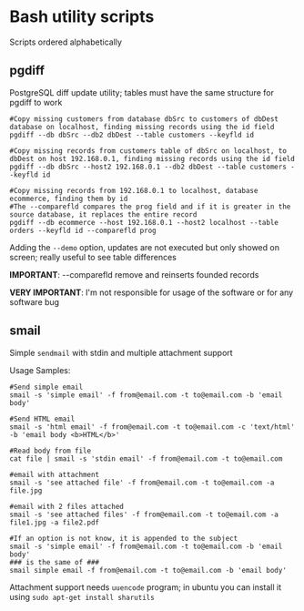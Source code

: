 # Bash utility scripts

Scripts ordered alphabetically

## pgdiff

PostgreSQL diff update utility; tables must have the same structure for pgdiff to work

    #Copy missing customers from database dbSrc to customers of dbDest database on localhost, finding missing records using the id field
    pgdiff --db dbSrc --db2 dbDest --table customers --keyfld id

    #Copy missing records from customers table of dbSrc on localhost, to dbDest on host 192.168.0.1, finding missing records using the id field
    pgdiff --db dbSrc --host2 192.168.0.1 --db2 dbDest --table customers --keyfld id

    #Copy missing records from 192.168.0.1 to localhost, database ecommerce, finding them by id
    #The --comparefld compares the prog field and if it is greater in the source database, it replaces the entire record
    pgdiff --db ecommerce --host 192.168.0.1 --host2 localhost --table orders --keyfld id --comparefld prog

Adding the `--demo` option, updates are not executed but only showed on screen; really useful to see table differences

**IMPORTANT**: --comparefld remove and reinserts founded records

**VERY IMPORTANT**: I'm not responsible for usage of the software or for any software bug

## smail
Simple `sendmail` with stdin and multiple attachment support

Usage Samples:

    #Send simple email
    smail -s 'simple email' -f from@email.com -t to@email.com -b 'email body'

    #Send HTML email
    smail -s 'html email' -f from@email.com -t to@email.com -c 'text/html' -b 'email body <b>HTML</b>'

    #Read body from file
    cat file | smail -s 'stdin email' -f from@email.com -t to@email.com

    #email with attachment
    smail -s 'see attached file' -f from@email.com -t to@email.com -a file.jpg

    #email with 2 files attached
    smail -s 'see attached files' -f from@email.com -t to@email.com -a file1.jpg -a file2.pdf

    #If an option is not know, it is appended to the subject
    smail -s 'simple email' -f from@email.com -t to@email.com -b 'email body'
    ### is the same of ###
    smail simple email -f from@email.com -t to@email.com -b 'email body'

Attachment support needs `uuencode` program; in ubuntu you can install it using `sudo apt-get install sharutils`
